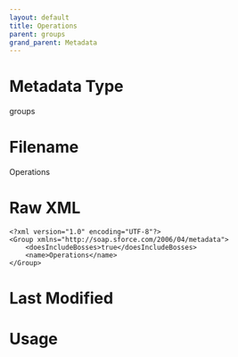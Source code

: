 ```yaml
---
layout: default
title: Operations
parent: groups
grand_parent: Metadata
---
```

# Metadata Type
groups


# Filename 
Operations


# Raw XML
```
<?xml version="1.0" encoding="UTF-8"?>
<Group xmlns="http://soap.sforce.com/2006/04/metadata">
    <doesIncludeBosses>true</doesIncludeBosses>
    <name>Operations</name>
</Group>
```


# Last Modified


# Usage

